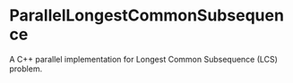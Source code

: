 # ParallelLongestCommonSubsequence
A C++ parallel implementation for Longest Common Subsequence (LCS) problem.
